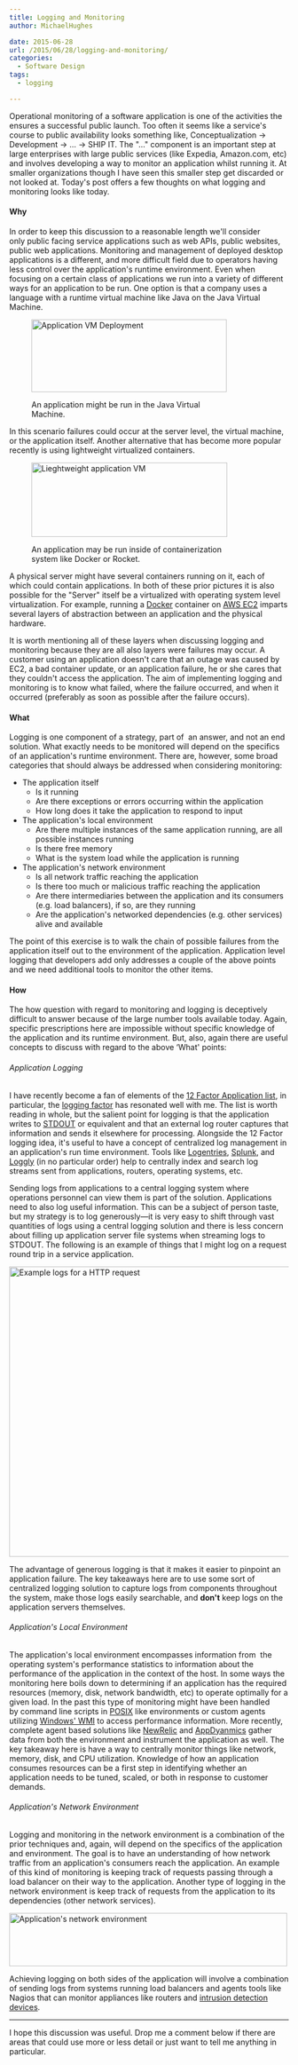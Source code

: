 ```yaml
---
title: Logging and Monitoring
author: MichaelHughes

date: 2015-06-28
url: /2015/06/28/logging-and-monitoring/
categories:
  - Software Design
tags:
  - logging

---
```

Operational monitoring of a software application is one of the activities the ensures a successful public launch. Too often it seems like a service's course to public availability looks something like, Conceptualization → Development → &#8230; → SHIP IT. The "&#8230;" component is an important step at large enterprises with large public services (like Expedia, Amazon.com, etc) and involves developing a way to monitor an application whilst running it. At smaller organizations though I have seen this smaller step get discarded or not looked at. Today's post offers a few thoughts on what logging and monitoring looks like today.

#### <!--more-->Why

In order to keep this discussion to a reasonable length we'll consider only public facing service applications such as web APIs, public websites, public web applications. Monitoring and management of deployed desktop applications is a different, and more difficult field due to operators having less control over the application's runtime environment. Even when focusing on a certain class of applications we run into a variety of different ways for an application to be run. One option is that a company uses a language with a runtime virtual machine like Java on the Java Virtual Machine.<figure id="attachment_392" style="width: 352px" class="wp-caption aligncenter">

[<img class="size-full wp-image-392" src="//codinginthetrenches.com/wp-content/uploads/2015/06/app-vm.png" alt="Application VM Deployment" width="352" height="131" srcset="https://codinginthetrenches.com/wp-content/uploads/2015/06/app-vm-300x112.png 300w, https://codinginthetrenches.com/wp-content/uploads/2015/06/app-vm.png 352w" sizes="(max-width: 352px) 100vw, 352px" />][1]<figcaption class="wp-caption-text">An application might be run in the Java Virtual Machine.</figcaption></figure> 

In this scenario failures could occur at the server level, the virtual machine, or the application itself. Another alternative that has become more popular recently is using lightweight virtualized containers.<figure id="attachment_393" style="width: 353px" class="wp-caption aligncenter">

[<img class="size-full wp-image-393" src="//codinginthetrenches.com/wp-content/uploads/2015/06/lw-vm.png" alt="Lieghtweight application VM" width="353" height="134" srcset="https://codinginthetrenches.com/wp-content/uploads/2015/06/lw-vm-300x114.png 300w, https://codinginthetrenches.com/wp-content/uploads/2015/06/lw-vm.png 353w" sizes="(max-width: 353px) 100vw, 353px" />][2]<figcaption class="wp-caption-text">An application may be run inside of containerization system like Docker or Rocket.</figcaption></figure> 

A physical server might have several containers running on it, each of which could contain applications. In both of these prior pictures it is also possible for the "Server" itself be a virtualized with operating system level virtualization. For example, running a [Docker][3] container on [AWS EC2][4] imparts several layers of abstraction between an application and the physical hardware.

It is worth mentioning all of these layers when discussing logging and monitoring because they are all also layers were failures may occur. A customer using an application doesn't care that an outage was caused by EC2, a bad container update, or an application failure, he or she cares that they couldn't access the application. The aim of implementing logging and monitoring is to know what failed, where the failure occurred, and when it occurred (preferably as soon as possible after the failure occurs).

#### What

Logging is one component of a strategy, part of  an answer, and not an end solution. What exactly needs to be monitored will depend on the specifics of an application's runtime environment. There are, however, some broad categories that should always be addressed when considering monitoring:

  * The application itself 
      * Is it running
      * Are there exceptions or errors occurring within the application
      * How long does it take the application to respond to input
  * The application's local environment 
      * Are there multiple instances of the same application running, are all possible instances running
      * Is there free memory
      * What is the system load while the application is running
  * The application's network environment 
      * Is all network traffic reaching the application
      * Is there too much or malicious traffic reaching the application
      * Are there intermediaries between the application and its consumers (e.g. load balancers), if so, are they running
      * Are the application's networked dependencies (e.g. other services) alive and available

The point of this exercise is to walk the chain of possible failures from the application itself out to the environment of the application. Application level logging that developers add only addresses a couple of the above points and we need additional tools to monitor the other items.

#### How

The how question with regard to monitoring and logging is deceptively difficult to answer because of the large number tools available today. Again, specific prescriptions here are impossible without specific knowledge of the application and its runtime environment. But, also, again there are useful concepts to discuss with regard to the above ‘What' points:

###### Application Logging

I have recently become a fan of elements of the [12 Factor Application list][5], in particular, the [logging factor][6] has resonated well with me. The list is worth reading in whole, but the salient point for logging is that the application writes to [STDOUT][7] or equivalent and that an external log router captures that information and sends it elsewhere for processing. Alongside the 12 Factor logging idea, it's useful to have a concept of centralized log management in an application's run time environment. Tools like <a href="https://logentries.com/" target="_blank">Logentries</a>, <a href="http://www.splunk.com/" target="_blank">Splunk</a>, and <a href="https://www.loggly.com/" target="_blank">Loggly</a> (in no particular order) help to centrally index and search log streams sent from applications, routers, operating systems, etc.

Sending logs from applications to a central logging system where operations personnel can view them is part of the solution. Applications need to also log useful information. This can be a subject of person taste, but my strategy is to log generously—it is very easy to shift through vast quantities of logs using a central logging solution and there is less concern about filling up application server file systems when streaming logs to STDOUT. The following is an example of things that I might log on a request round trip in a service application.
  
[<img class="aligncenter size-full wp-image-399" src="//codinginthetrenches.com/wp-content/uploads/2015/06/Logging-RoundTrip.png" alt="Example logs for a HTTP request" width="599" height="523" srcset="https://codinginthetrenches.com/wp-content/uploads/2015/06/Logging-RoundTrip-300x262.png 300w, https://codinginthetrenches.com/wp-content/uploads/2015/06/Logging-RoundTrip.png 599w" sizes="(max-width: 599px) 100vw, 599px" />][8]
  
The advantage of generous logging is that it makes it easier to pinpoint an application failure. The key takeaways here are to use some sort of centralized logging solution to capture logs from components throughout the system, make those logs easily searchable, and **don't** keep logs on the application servers themselves.

###### Application's Local Environment

The application's local environment encompasses information from  the operating system's performance statistics to information about the performance of the application in the context of the host. In some ways the monitoring here boils down to determining if an application has the required resources (memory, disk, network bandwidth, etc) to operate optimally for a given load. In the past this type of monitoring might have been handled by command line scripts in [POSIX][9] like environments or custom agents utilizing [Windows' WMI][10] to access performance information. More recently, complete agent based solutions like [NewRelic][11] and [AppDyanmics][12] gather data from both the environment and instrument the application as well. The key takeaway here is have a way to centrally monitor things like network, memory, disk, and CPU utilization. Knowledge of how an application consumes resources can be a first step in identifying whether an application needs to be tuned, scaled, or both in response to customer demands.

###### Application's Network Environment

Logging and monitoring in the network environment is a combination of the prior techniques and, again, will depend on the specifics of the application and environment. The goal is to have an understanding of how network traffic from an application's consumers reach the application. An example of this kind of monitoring is keeping track of requests passing through a load balancer on their way to the application. Another type of logging in the network environment is keep track of requests from the application to its dependencies (other network services).

[<img class="aligncenter size-full wp-image-401" src="//codinginthetrenches.com/wp-content/uploads/2015/06/Network-Environment.png" alt="Application's network environment" width="501" height="96" srcset="https://codinginthetrenches.com/wp-content/uploads/2015/06/Network-Environment-300x57.png 300w, https://codinginthetrenches.com/wp-content/uploads/2015/06/Network-Environment.png 501w" sizes="(max-width: 501px) 100vw, 501px" />][13]

Achieving logging on both sides of the application will involve a combination of sending logs from systems running load balancers and agents tools like Nagios that can monitor appliances like routers and [intrusion detection devices][14].

* * *

I hope this discussion was useful. Drop me a comment below if there are areas that could use more or less detail or just want to tell me anything in particular.

 [1]: //codinginthetrenches.com/wp-content/uploads/2015/06/app-vm.png
 [2]: //codinginthetrenches.com/wp-content/uploads/2015/06/lw-vm.png
 [3]: https://www.docker.com/
 [4]: http://aws.amazon.com/ec2/
 [5]: http://12factor.net/
 [6]: http://12factor.net/logs
 [7]: https://en.wikipedia.org/wiki/Standard_streams#Standard_output_.28stdout.29
 [8]: //codinginthetrenches.com/wp-content/uploads/2015/06/Logging-RoundTrip.png
 [9]: https://en.wikipedia.org/wiki/POSIX
 [10]: https://msdn.microsoft.com/en-us/library/aa384642(v=vs.85).aspx
 [11]: http://newrelic.com/
 [12]: http://www.appdynamics.com/
 [13]: //codinginthetrenches.com/wp-content/uploads/2015/06/Network-Environment.png
 [14]: https://en.wikipedia.org/wiki/Intrusion_detection_system